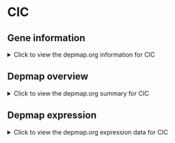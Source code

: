 <h1>CIC</h1>

<h2>Gene information</h2>
<details>
  <summary>Click to view the depmap.org information for CIC</summary>
  <iframe src="https://depmap.org/portal/gene/CIC?tab=about" style="border:none;width:100%;height:800px"></iframe>
</details>

<h2>Depmap overview</h2>
<details>
  <summary>Click to view the depmap.org summary for CIC</summary>
  <iframe src="https://depmap.org/portal/gene/CIC?tab=overview" style="border:none;width:100%;height:800px"></iframe>
</details>

<h2>Depmap expression</h2>
<details>
  <summary>Click to view the depmap.org expression data for CIC</summary>
  <iframe src="https://depmap.org/portal/gene/CIC?tab=characterization" style="border:none;width:100%;height:800px"></iframe>
</details>


<!--
<h2>Reactome Pathway diagram</h2>
<details>
  <summary>Click to view Reactome pathway for CIC</summary>
  PNAME
</details>
-->


